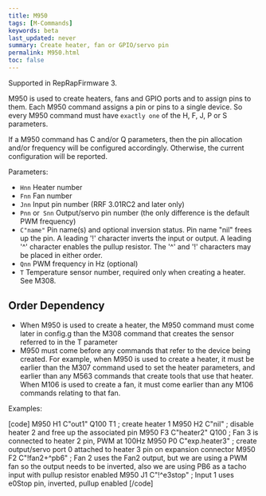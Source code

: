 ```yaml
---
title: M950
tags: [M-Commands] 
keywords: beta 
last_updated: never 
summary: Create heater, fan or GPIO/servo pin 
permalink: M950.html
toc: false 
---
```



Supported in RepRapFirmware 3.

M950 is used to create heaters, fans and GPIO ports and to assign pins to them. Each M950 command assigns a pin or pins to a single device. So every M950 command must have `exactly one` of the H, F, J, P or S parameters.

If a M950 command has C and/or Q parameters, then the pin allocation and/or frequency will be configured accordingly. Otherwise, the current configuration will be reported.

Parameters:

* `Hnn` Heater number
* `Fnn` Fan number
* `Jnn` Input pin number (RRF 3.01RC2 and later only)
* `Pnn` or` Snn` Output/servo pin number (the only difference is the default PWM frequency)
* `C"name"` Pin name(s) and optional inversion status. Pin name "nil" frees up the pin. A leading '!' character inverts the input or output. A leading '^' character enables the pullup resistor. The '^' and '!' characters may be placed in either order.
* `Qnn` PWM frequency in Hz (optional)
* `T` Temperature sensor number, required only when creating a heater. See M308.

## Order Dependency

* When M950 is used to create a heater, the M950 command must come later in config.g than the M308 command that creates the sensor referred to in the T parameter
* M950 must come before any commands that refer to the device being created. For example, when M950 is used to create a heater, it must be earlier than the M307 command used to set the heater parameters, and earlier than any M563 commands that create tools that use that heater. When M106 is used to create a fan, it must come earlier than any M106 commands relating to that fan.

Examples:

[code]
M950 H1 C"out1" Q100 T1 ; create heater 1
M950 H2 C"nil" ; disable heater 2 and free up the associated pin
M950 F3 C"heater2" Q100 ; Fan 3 is connected to heater 2 pin, PWM at 100Hz
M950 P0 C"exp.heater3" ; create output/servo port 0 attached to heater 3 pin on expansion connector
M950 F2 C"!fan2+^pb6" ; Fan 2 uses the Fan2 output, but we are using a PWM fan so the output needs to be inverted, also we are using PB6 as a tacho input with pullup resistor enabled
M950 J1 C"!^e3stop" ; Input 1 uses e0Stop pin, inverted, pullup enabled
[/code]


